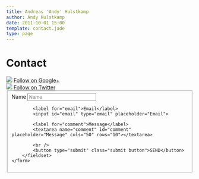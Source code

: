 ```yaml
---
title: Andreas 'Andy' Hulstkamp
author: Andy Hulstkamp
date: 2011-10-01 15:00
template: contact.jade
type: page
---
```


# Contact

<div class="purge-g-r social-container">
    <div class="pure-u-1-4 social-tile">
        <img src="/svg/google-plus.svg" />
        <a href="https://plus.google.com/103966119359439831864" class="social-link">Follow on Google+</a>
    </div>
    <div class="pure-u-1-4 social-tile">
        <img src="/svg/twitter.svg" />
        <a href="http://www.twitter.com/ndkamp" class="social-link">Follow on Twitter</a>
    </div>
</div>
<div class="form-container">
    <form class="pure-form pure-form-stacked contact-form" action="/formmailer.php" method="post">
        <fieldset>
            <label for="name">Name</label>
            <input id="name" name="name" type="text" placeholder="Name">

            <label for="email">Email</label>
            <input id="email" type="email" placeholder="Email">

            <label for="comment">Message</label>
            <textarea name="comment" id="comment" placeholder="Message" cols="50" rows="10"></textarea>

            <br />
            <button type="submit" class="submit button">SEND</button>
        </fieldset>
    </form>
</div>